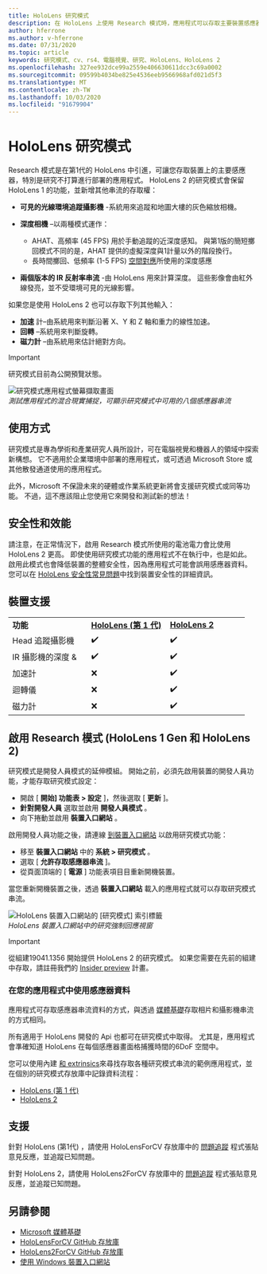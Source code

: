 ```yaml
---
title: HoloLens 研究模式
description: 在 HoloLens 上使用 Research 模式時，應用程式可以存取主要裝置感應器串流 (深度、環境追蹤和 IR 反射率) 。
author: hferrone
ms.author: v-hferrone
ms.date: 07/31/2020
ms.topic: article
keywords: 研究模式、cv、rs4、電腦視覺、研究、HoloLens、HoloLens 2
ms.openlocfilehash: 327ee932dce99a2559e406630611dcc3c69a0002
ms.sourcegitcommit: 09599b4034be825e4536eeb9566968afd021d5f3
ms.translationtype: MT
ms.contentlocale: zh-TW
ms.lasthandoff: 10/03/2020
ms.locfileid: "91679904"
---
```

# <a name="hololens-research-mode"></a>HoloLens 研究模式

Research 模式是在第1代的 HoloLens 中引進，可讓您存取裝置上的主要感應器，特別是研究不打算進行部署的應用程式。  HoloLens 2 的研究模式會保留 HoloLens 1 的功能，並新增其他串流的存取權：

* **可見的光線環境追蹤攝影機** -系統用來追蹤和地圖大樓的灰色縮放相機。
* **深度相機** –以兩種模式運作：  
    + AHAT、高頻率 (45 FPS) 用於手動追蹤的近深度感知。 與第1版的簡短擲回模式不同的是，AHAT 提供的虛擬深度與1計量以外的階段換行。 
    + 長時間擲回、低頻率 (1-5 FPS) [空間對應](../../design/spatial-mapping.md)所使用的深度感應

* **兩個版本的 IR 反射率串流** -由 HoloLens 用來計算深度。 這些影像會由紅外線發亮，並不受環境可見的光線影響。

如果您是使用 HoloLens 2 也可以存取下列其他輸入：

* **加速** 計–由系統用來判斷沿著 X、Y 和 Z 軸和重力的線性加速。
* **回轉** –系統用來判斷旋轉。
* **磁力計** –由系統用來估計絕對方向。

> [!IMPORTANT]
> 研究模式目前為公開預覽狀態。 

![研究模式應用程式螢幕擷取畫面](images/sensor-stream-viewer.jpg)<br>
*測試應用程式的混合現實捕捉，可顯示研究模式中可用的八個感應器串流*

## <a name="usage"></a>使用方式

研究模式是專為學術和產業研究人員所設計，可在電腦視覺和機器人的領域中探索新構想。  它不適用於企業環境中部署的應用程式，或可透過 Microsoft Store 或其他散發通道使用的應用程式。

此外，Microsoft 不保證未來的硬體或作業系統更新將會支援研究模式或同等功能。 不過，這不應該阻止您使用它來開發和測試新的想法！

## <a name="security-and-performance"></a>安全性和效能

請注意，在正常情況下，啟用 Research 模式所使用的電池電力會比使用 HoloLens 2 更高。 即使使用研究模式功能的應用程式不在執行中，也是如此。  啟用此模式也會降低裝置的整體安全性，因為應用程式可能會誤用感應器資料。  您可以在 [HoloLens 安全性常見問題](https://docs.microsoft.com/hololens/hololens-faq-security)中找到裝置安全性的詳細資訊。  

## <a name="device-support"></a>裝置支援
<table>
    <colgroup>
    <col width="33%" />
    <col width="33%" />
    <col width="33%" /> </colgroup>
    <tr>
        <td><strong>功能</strong></td>
        <td><a href="https://docs.microsoft.com/hololens/hololens1-hardware"><strong>HoloLens (第 1 代)</strong></a></td>
        <td><a href="https://docs.microsoft.com/hololens/hololens2-hardware"><strong>HoloLens 2</strong></a></td>
    </tr>
     <tr>
        <td>Head 追蹤攝影機</td>
        <td>✔️</td>
        <td>✔️</td>
    </tr>
    <tr>
        <td>IR 攝影機的深度 &</td>
        <td>✔️</td>
        <td>✔️</td>
    </tr>
    <tr>
        <td>加速計</td>
        <td>❌</td>
        <td>✔️</td>
    </tr>
    <tr>
        <td>迴轉儀</td>
        <td>❌</td>
        <td>✔️</td>
    </tr>
    <tr>
        <td>磁力計</td>
        <td>❌</td>
        <td>✔️</td>
    </tr>
</table>

## <a name="enabling-research-mode-hololens-1st-gen-and-hololens-2"></a>啟用 Research 模式 (HoloLens 1 Gen 和 HoloLens 2) 

研究模式是開發人員模式的延伸模組。 開始之前，必須先啟用裝置的開發人員功能，才能存取研究模式設定： 

* 開啟 [ **開始] 功能表 > 設定** ]，然後選取 [ **更新** ]。
* **針對開發人員** 選取並啟用 **開發人員模式** 。
* 向下捲動並啟用 **裝置入口網站** 。

啟用開發人員功能之後，請連線 [到裝置入口網站](https://docs.microsoft.com/windows/uwp/debug-test-perf/device-portal-hololens) 以啟用研究模式功能：

* 移至 **裝置入口網站** 中的 **系統 > 研究模式** 。
* 選取 [ **允許存取感應器串流** ]。
* 從頁面頂端的 [ **電源** ] 功能表項目目重新開機裝置。

當您重新開機裝置之後，透過 **裝置入口網站** 載入的應用程式就可以存取研究模式串流。

![HoloLens 裝置入口網站的 [研究模式] 索引標籤](images/ResearchModeDevPortal.png)<br>
*HoloLens 裝置入口網站中的研究強制回應視窗*

> [!IMPORTANT]
> 從組建19041.1356 開始提供 HoloLens 2 的研究模式。 如果您需要在先前的組建中存取，請註冊我們的 [Insider preview](https://docs.microsoft.com/hololens/hololens-insider) 計畫。

### <a name="using-sensor-data-in-your-apps"></a>在您的應用程式中使用感應器資料

應用程式可存取感應器串流資料的方式，與透過 [媒體基礎](https://msdn.microsoft.com/library/windows/desktop/ms694197)存取相片和攝影機串流的方式相同。 

所有適用于 HoloLens 開發的 Api 也都可在研究模式中取得。 尤其是，應用程式會準確知道 HoloLens 在每個感應器畫面格捕獲時間的6DoF 空間中。

您可以使用內建 [和 extrinsics](https://docs.microsoft.com/windows/mixed-reality/locatable-camera#locating-the-device-camera-in-the-world)來尋找存取各種研究模式串流的範例應用程式，並在個別的研究模式存放庫中記錄資料流程：
* [HoloLens (第 1 代)](https://github.com/Microsoft/HoloLensForCV)
* [HoloLens 2](https://github.com/microsoft/HoloLens2ForCV)

## <a name="support"></a>支援

針對 HoloLens (第1代) ，請使用 HoloLensForCV 存放庫中的 [問題追蹤](https://github.com/Microsoft/HololensForCV/issues) 程式張貼意見反應，並追蹤已知問題。

針對 HoloLens 2，請使用 HoloLens2ForCV 存放庫中的 [問題追蹤](https://github.com/microsoft/HoloLens2ForCV/issues) 程式張貼意見反應，並追蹤已知問題。

## <a name="see-also"></a>另請參閱

* [Microsoft 媒體基礎](https://msdn.microsoft.com/library/windows/desktop/ms694197)
* [HoloLensForCV GitHub 存放庫](https://github.com/Microsoft/HoloLensForCV)
* [HoloLens2ForCV GitHub 存放庫](https://github.com/microsoft/HoloLens2ForCV)
* [使用 Windows 裝置入口網站](using-the-windows-device-portal.md)
